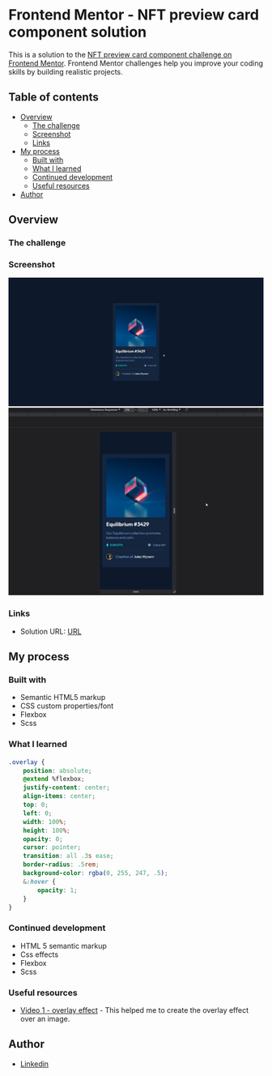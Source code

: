 # Frontend Mentor - NFT preview card component solution

This is a solution to the [NFT preview card component challenge on Frontend Mentor](https://www.frontendmentor.io/challenges/nft-preview-card-component-SbdUL_w0U). Frontend Mentor challenges help you improve your coding skills by building realistic projects. 

## Table of contents

- [Overview](#overview)
  - [The challenge](#the-challenge)
  - [Screenshot](#screenshot)
  - [Links](#links)
- [My process](#my-process)
  - [Built with](#built-with)
  - [What I learned](#what-i-learned)
  - [Continued development](#continued-development)
  - [Useful resources](#useful-resources)
- [Author](#author)

## Overview

### The challenge

### Screenshot
![Desktop view](screenshots/desktop-view.png)
![Mobile view](screenshots/mobile-view.png)

### Links
- Solution URL: [URL](https://abelgmz.github.io/frontend-mentor/nft-preview-card/)

## My process

### Built with
- Semantic HTML5 markup
- CSS custom properties/font
- Flexbox
- Scss

### What I learned

```css Create overlay effect over img
.overlay {
    position: absolute;
    @extend %flexbox;
    justify-content: center;
    align-items: center;
    top: 0;
    left: 0;
    width: 100%;
    height: 100%;
    opacity: 0;
    cursor: pointer;
    transition: all .3s ease;
    border-radius: .5rem;
    background-color: rgba(0, 255, 247, .5);
    &:hover {
        opacity: 1;
    }
}
```

### Continued development
- HTML 5 semantic markup
- Css effects
- Flexbox
- Scss


### Useful resources
- [Video 1 - overlay effect](https://www.youtube.com/watch?v=exb2ab72Xhs&ab_channel=dcode) - This helped me to create the overlay effect over an image.

## Author
- [Linkedin](https://www.linkedin.com/in/abelardo-gomez-rodriguez-bb1912246/)

